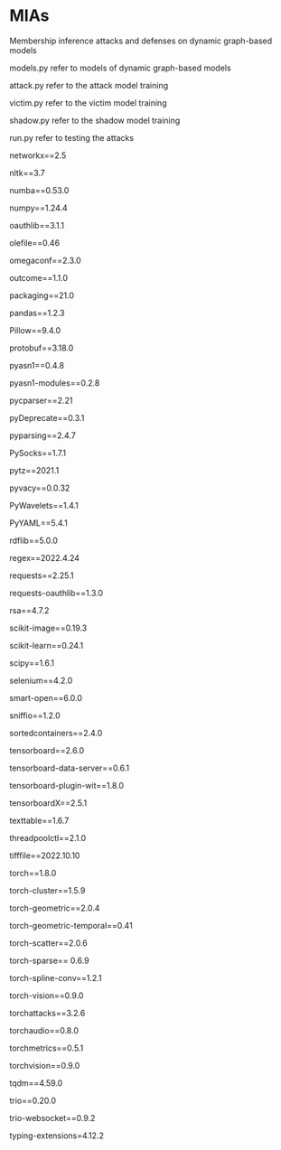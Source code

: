 # MIAs
Membership inference attacks and defenses on dynamic graph-based models

models.py refer to models of dynamic graph-based models

attack.py refer to the attack model training

victim.py refer to the victim model training

shadow.py refer to the shadow model training

run.py refer to testing the attacks

networkx==2.5

nltk==3.7

numba==0.53.0

numpy==1.24.4

oauthlib==3.1.1

olefile==0.46

omegaconf==2.3.0

outcome==1.1.0

packaging==21.0

pandas==1.2.3

Pillow==9.4.0

protobuf==3.18.0

pyasn1==0.4.8

pyasn1-modules==0.2.8

pycparser==2.21

pyDeprecate==0.3.1

pyparsing==2.4.7

PySocks==1.7.1

pytz==2021.1

pyvacy==0.0.32

PyWavelets==1.4.1

PyYAML==5.4.1

rdflib==5.0.0

regex==2022.4.24

requests==2.25.1

requests-oauthlib==1.3.0

rsa==4.7.2

scikit-image==0.19.3

scikit-learn==0.24.1

scipy==1.6.1

selenium==4.2.0

smart-open==6.0.0

sniffio==1.2.0

sortedcontainers==2.4.0

tensorboard==2.6.0

tensorboard-data-server==0.6.1

tensorboard-plugin-wit==1.8.0

tensorboardX==2.5.1

texttable==1.6.7

threadpoolctl==2.1.0

tifffile==2022.10.10

torch==1.8.0

torch-cluster==1.5.9

torch-geometric==2.0.4

torch-geometric-temporal==0.41

torch-scatter==2.0.6 

torch-sparse== 0.6.9

torch-spline-conv==1.2.1 

torch-vision==0.9.0

torchattacks==3.2.6

torchaudio==0.8.0

torchmetrics==0.5.1

torchvision==0.9.0

tqdm==4.59.0

trio==0.20.0

trio-websocket==0.9.2

typing-extensions=4.12.2

